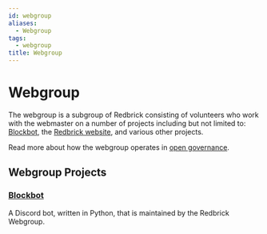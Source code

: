 ```yaml
---
id: webgroup
aliases:
  - Webgroup
tags:
  - webgroup
title: Webgroup
---
```


# Webgroup

The webgroup is a subgroup of Redbrick consisting of volunteers who work with the webmaster on a number of projects including but not limited to: [Blockbot](https://github.com/redbrick/blockbot), the [Redbrick website](https://github.com/redbrick/atlas), and various other projects.

Read more about how the webgroup operates in [open governance](https://redbrick.dcu.ie/open-governance/webgroup/webgroup.html).

## Webgroup Projects

### [Blockbot](blockbot.md)

A Discord bot, written in Python, that is maintained by the Redbrick Webgroup.
